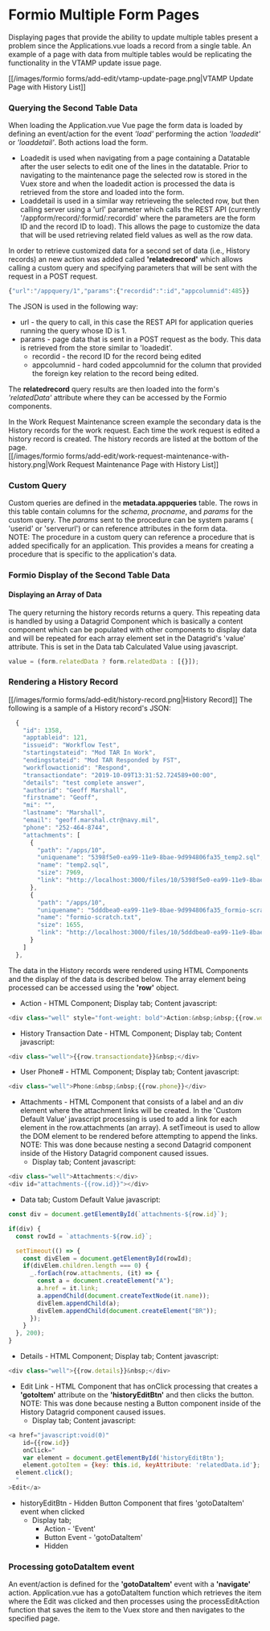 # Formio Multiple Form Pages

Displaying pages that provide the ability to update multiple tables present a problem since the Applications.vue loads
a record from a single table.  An example of a page with data from multiple tables would be replicating the 
functionality in the VTAMP update issue page.

[[/images/formio forms/add-edit/vtamp-update-page.png|VTAMP Update Page with History List]]

### Querying the Second Table Data
When loading the Application.vue Vue page the form data is loaded by defining an event/action for the event _'load'_ 
performing the action _'loadedit'_ or _'loaddetail'_.  Both actions load the form.  
* Loadedit is used when navigating from a page containing a Datatable after the user selects to edit one of the lines 
in the datatable.  Prior to navigating to the maintenance page the selected row is stored in the Vuex store and when the 
loadedit action is processed the data is retrieved from the store and loaded into the form.
* Loaddetail is used in a similar way retrieveing the selected row, but then calling server using a 'url' parameter 
which calls the REST API (currently '/appform/record/:formid/:recordid' where the parameters are the form ID and the 
record ID to load).  This allows the page to customize the data that will be used retrieving related field values as 
well as the row data.    

In order to retrieve customized data for a second set of data (i.e., History records) an new action was added called 
__'relatedrecord'__ which allows calling a custom query and specifying parameters that will be sent with the request in
a POST request.
``` javascript
{"url":"/appquery/1","params":{"recordid":":id","appcolumnid":485}}
```
The JSON is used in the following way:
* url - the query to call, in this case the REST API for application queries running the query whose ID is 1.
* params - page data that is sent in a POST request as the body.  This data is retrieved from the store similar to 
'loadedit'.   
    * recordid - the record ID for the record being edited
    * appcolumnid - hard coded appcolumnid for the column that provided the foreign key relation to the record being
    edited.

The __relatedrecord__ query results are then loaded into the form's _'relatedData'_ attribute where they can be accessed
by the Formio components.

In the Work Request Maintenance screen example the secondary data is the History records for the work request.  Each
time the work request is edited a history record is created.  The history records are listed at the bottom of the page.  
[[/images/formio forms/add-edit/work-request-maintenance-with-history.png|Work Request Maintenance Page with History List]]  

### Custom Query
Custom queries are defined in the __metadata.appqueries__ table.  The rows in this table contain columns for the 
_schema_, _procname_, and _params_ for the custom query.  The _params_ sent to the procedure can be system params (
'userid' or 'serverurl') or can reference attributes in the form data.  
NOTE: The procedure in a custom query can reference a procedure that is added specifically for an application.  This 
provides a means for creating a procedure that is specific to the application's data.   

### Formio Display of the Second Table Data
#### Displaying an Array of Data
The query returning the history records returns a query.  This repeating data is handled by using a Datagrid Component 
which is basically a content component which can be populated with other components to display data and will be repeated
for each array element set in the Datagrid's 'value' attribute.  This is set in the Data tab Calculated Value using 
javascript.  
``` javascript
value = (form.relatedData ? form.relatedData : [{}]);
```
### Rendering a History Record
[[/images/formio forms/add-edit/history-record.png|History Record]]
The following is a sample of a History record's JSON:
``` javascript
  {
    "id": 1358,
    "apptableid": 121,
    "issueid": "Workflow Test",
    "startingstateid": "Mod TAR In Work",
    "endingstateid": "Mod TAR Responded by FST",
    "workflowactionid": "Respond",
    "transactiondate": "2019-10-09T13:31:52.724589+00:00",
    "details": "test complete answer",
    "authorid": "Geoff Marshall",
    "firstname": "Geoff",
    "mi": "",
    "lastname": "Marshall",
    "email": "geoff.marshal.ctr@navy.mil",
    "phone": "252-464-8744",
    "attachments": [
      {
        "path": "/apps/10",
        "uniquename": "5398f5e0-ea99-11e9-8bae-9d994806fa35_temp2.sql",
        "name": "temp2.sql",
        "size": 7969,
        "link": "http://localhost:3000/files/10/5398f5e0-ea99-11e9-8bae-9d994806fa35_temp2.sql"
      },
      {
        "path": "/apps/10",
        "uniquename": "5dddbea0-ea99-11e9-8bae-9d994806fa35_formio-scratch.txt",
        "name": "formio-scratch.txt",
        "size": 1655,
        "link": "http://localhost:3000/files/10/5dddbea0-ea99-11e9-8bae-9d994806fa35_formio-scratch.txt"
      }
    ]
  },
```
The data in the History records were rendered using HTML Components and the display of the data is described below.  The
array element being processed can be accessed using the __'row'__ object.
* Action - HTML Component; Display tab; Content javascript: 
``` javascript
<div class="well" style="font-weight: bold">Action:&nbsp;&nbsp;{{row.workflowactionid}}</div>
```
* History Transaction Date - HTML Component; Display tab; Content javascript: 
``` javascript
<div class="well">{{row.transactiondate}}&nbsp;</div>
```
* User Phone# - HTML Component; Display tab; Content javascript:
``` javascript
<div class="well">Phone:&nbsp;&nbsp;{{row.phone}}</div>
```
* Attachments - HTML Component that consists of a label and an div element where the attachment links will be created.
In the 'Custom Default Value' javascript processing is used to add a link for each element in the row.attachments (an
array).  A setTimeout is used to allow the DOM element to be rendered before attempting to append the links.    
NOTE: This was done because nesting a second Datagrid component inside of the History Datagrid component caused issues.
  * Display tab; Content javascript:
``` javascript
<div class="well">Attachments:</div>
<div id="attachments-{{row.id}}"></div> 
```  
  * Data tab; Custom Default Value javascript:
``` javascript
const div = document.getElementById(`attachments-${row.id}`);

if(div) {
  const rowId = `attachments-${row.id}`;

  setTimeout(() => {
    const divElem = document.getElementById(rowId);
	if(divElem.children.length === 0) {
      _.forEach(row.attachments, (it) => {
        const a = document.createElement("A");
		a.href = it.link;
	    a.appendChild(document.createTextNode(it.name));
        divElem.appendChild(a);
        divElem.appendChild(document.createElement("BR"));
      });
	}
  }, 200);
}
```     
* Details - HTML Component; Display tab; Content javascript:
``` javascript
<div class="well">{{row.details}}&nbsp;</div>
```
* Edit Link - HTML Component that has onClick processing that creates a __'gotoItem'__ attribute on the 
__'historyEditBtn'__ and then clicks the button.     
NOTE: This was done because nesting a Button component inside of the History Datagrid component caused issues.
  * Display tab; Content javascript:
``` javascript
<a href="javascript:void(0)"
	id={{row.id}}
	onClick="
	var element = document.getElementById('historyEditBtn');
	element.gotoItem = {key: this.id, keyAttribute: 'relatedData.id'};
  element.click();
  "
>Edit</a>
```
  * historyEditBtn - Hidden Button Component that fires 'gotoDataItem' event when clicked
    * Display tab;
      * Action - 'Event'
      * Button Event - 'gotoDataItem' 
      * Hidden

### Processing gotoDataItem event
An event/action is defined for the __'gotoDataItem'__ event with a __'navigate'__ action.  Application.vue has a 
gotoDataItem function which retrieves the item where the Edit was clicked and then processes using the 
processEditAction function that saves the item to the Vuex store and then navigates to the specified page.
  
  
